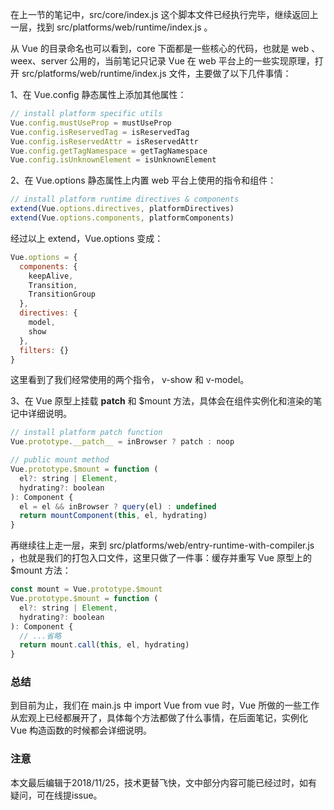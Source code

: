 在上一节的笔记中，src/core/index.js 这个脚本文件已经执行完毕，继续返回上一层，找到 src/platforms/web/runtime/index.js 。

从 Vue 的目录命名也可以看到，core 下面都是一些核心的代码，也就是 web 、weex、server 公用的，当前笔记只记录 Vue 在 web 平台上的一些实现原理，打开 src/platforms/web/runtime/index.js 文件，主要做了以下几件事情：

1、在 Vue.config 静态属性上添加其他属性：

``` javascript
// install platform specific utils
Vue.config.mustUseProp = mustUseProp
Vue.config.isReservedTag = isReservedTag
Vue.config.isReservedAttr = isReservedAttr
Vue.config.getTagNamespace = getTagNamespace
Vue.config.isUnknownElement = isUnknownElement
```

2、在 Vue.options 静态属性上内置 web 平台上使用的指令和组件：

``` javascript
// install platform runtime directives & components
extend(Vue.options.directives, platformDirectives)
extend(Vue.options.components, platformComponents)
```

经过以上 extend，Vue.options 变成：

``` javascript
Vue.options = {
  components: {
    keepAlive,
    Transition,
    TransitionGroup
  },
  directives: {
    model,
    show
  },
  filters: {}
}
```

这里看到了我们经常使用的两个指令， v-show 和 v-model。

3、在 Vue 原型上挂载 __patch__ 和 $mount 方法，具体会在组件实例化和渲染的笔记中详细说明。

``` javascript
// install platform patch function
Vue.prototype.__patch__ = inBrowser ? patch : noop

// public mount method
Vue.prototype.$mount = function (
  el?: string | Element,
  hydrating?: boolean
): Component {
  el = el && inBrowser ? query(el) : undefined
  return mountComponent(this, el, hydrating)
}
```

再继续往上走一层，来到 src/platforms/web/entry-runtime-with-compiler.js ，也就是我们的打包入口文件，这里只做了一件事：缓存并重写 Vue 原型上的 $mount 方法：

``` javascript
const mount = Vue.prototype.$mount
Vue.prototype.$mount = function (
  el?: string | Element,
  hydrating?: boolean
): Component {
  // ...省略
  return mount.call(this, el, hydrating)
}
```

### 总结

到目前为止，我们在 main.js 中 import Vue from vue 时，Vue 所做的一些工作从宏观上已经都展开了，具体每个方法都做了什么事情，在后面笔记，实例化 Vue 构造函数的时候都会详细说明。

### 注意
本文最后编辑于2018/11/25，技术更替飞快，文中部分内容可能已经过时，如有疑问，可在线提issue。